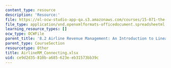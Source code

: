 ```yaml
---
content_type: resource
description: 'Resource:'
file: https://ol-ocw-studio-app-qa.s3.amazonaws.com/courses/15-071-the-analytics-edge-spring-2017/ce9d2d35810ba685623eeb31573bb39c_AirlineRM_Connecting.xlsx
file_type: application/vnd.openxmlformats-officedocument.spreadsheetml.sheet
learning_resource_types: []
ocw_type: OCWFile
parent_title: '8.2 Airline Revenue Management: An Introduction to Linear Optimization '
parent_type: CourseSection
resourcetype: Other
title: AirlineRM_Connecting.xlsx
uid: ce9d2d35-810b-a685-623e-eb31573bb39c
---
```

